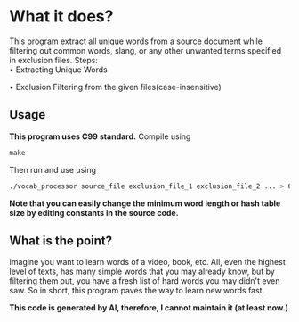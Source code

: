 # What it does?
This program extract all unique words from a source document while filtering out common words, slang, or any other unwanted terms specified in exclusion files. Steps:  
• Extracting Unique Words  

• Exclusion Filtering from the given files(case-insensitive)
## Usage
**This program uses C99 standard.**
Compile using
```c
make
```
Then run and use using
```bash
./vocab_processor source_file exclusion_file_1 exclusion_file_2 ... > Output
```
**Note that you can easily change the minimum word length or hash table size by editing constants in the source code.**

## What is the point?
Imagine you want to learn words of a video, book, etc. All, even the highest level of texts, has many simple words that you may already know, but by filtering them out, you have a fresh list of hard words you may didn't even saw. So in short, this program paves the way to learn new words fast.

**This code is generated by AI, therefore, I cannot maintain it (at least now.)**
